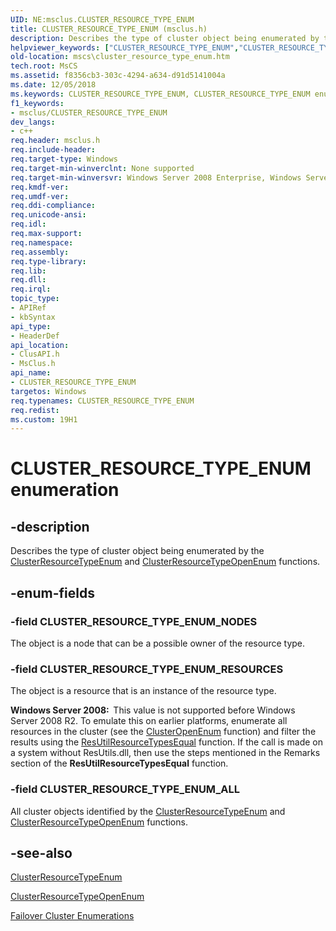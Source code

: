 ```yaml
---
UID: NE:msclus.CLUSTER_RESOURCE_TYPE_ENUM
title: CLUSTER_RESOURCE_TYPE_ENUM (msclus.h)
description: Describes the type of cluster object being enumerated by the ClusterResourceTypeEnum and ClusterResourceTypeOpenEnum functions.
helpviewer_keywords: ["CLUSTER_RESOURCE_TYPE_ENUM","CLUSTER_RESOURCE_TYPE_ENUM enumeration [Failover Cluster]","CLUSTER_RESOURCE_TYPE_ENUM_ALL","CLUSTER_RESOURCE_TYPE_ENUM_NODES","CLUSTER_RESOURCE_TYPE_ENUM_RESOURCES","_CLUSTER_RESOURCE_TYPE_ENUM","_CLUSTER_RESOURCE_TYPE_ENUM enumeration [Failover Cluster]","clusapi/CLUSTER_RESOURCE_TYPE_ENUM","clusapi/CLUSTER_RESOURCE_TYPE_ENUM_ALL","clusapi/CLUSTER_RESOURCE_TYPE_ENUM_NODES","clusapi/CLUSTER_RESOURCE_TYPE_ENUM_RESOURCES","clusapi/_CLUSTER_RESOURCE_TYPE_ENUM","msclus/CLUSTER_RESOURCE_TYPE_ENUM","msclus/CLUSTER_RESOURCE_TYPE_ENUM_ALL","msclus/CLUSTER_RESOURCE_TYPE_ENUM_NODES","msclus/CLUSTER_RESOURCE_TYPE_ENUM_RESOURCES","msclus/_CLUSTER_RESOURCE_TYPE_ENUM","mscs.cluster_resource_type_enum"]
old-location: mscs\cluster_resource_type_enum.htm
tech.root: MsCS
ms.assetid: f8356cb3-303c-4294-a634-d91d5141004a
ms.date: 12/05/2018
ms.keywords: CLUSTER_RESOURCE_TYPE_ENUM, CLUSTER_RESOURCE_TYPE_ENUM enumeration [Failover Cluster], CLUSTER_RESOURCE_TYPE_ENUM_ALL, CLUSTER_RESOURCE_TYPE_ENUM_NODES, CLUSTER_RESOURCE_TYPE_ENUM_RESOURCES, _CLUSTER_RESOURCE_TYPE_ENUM, _CLUSTER_RESOURCE_TYPE_ENUM enumeration [Failover Cluster], clusapi/CLUSTER_RESOURCE_TYPE_ENUM, clusapi/CLUSTER_RESOURCE_TYPE_ENUM_ALL, clusapi/CLUSTER_RESOURCE_TYPE_ENUM_NODES, clusapi/CLUSTER_RESOURCE_TYPE_ENUM_RESOURCES, clusapi/_CLUSTER_RESOURCE_TYPE_ENUM, msclus/CLUSTER_RESOURCE_TYPE_ENUM, msclus/CLUSTER_RESOURCE_TYPE_ENUM_ALL, msclus/CLUSTER_RESOURCE_TYPE_ENUM_NODES, msclus/CLUSTER_RESOURCE_TYPE_ENUM_RESOURCES, msclus/_CLUSTER_RESOURCE_TYPE_ENUM, mscs.cluster_resource_type_enum
f1_keywords:
- msclus/CLUSTER_RESOURCE_TYPE_ENUM
dev_langs:
- c++
req.header: msclus.h
req.include-header: 
req.target-type: Windows
req.target-min-winverclnt: None supported
req.target-min-winversvr: Windows Server 2008 Enterprise, Windows Server 2008 Datacenter
req.kmdf-ver: 
req.umdf-ver: 
req.ddi-compliance: 
req.unicode-ansi: 
req.idl: 
req.max-support: 
req.namespace: 
req.assembly: 
req.type-library: 
req.lib: 
req.dll: 
req.irql: 
topic_type:
- APIRef
- kbSyntax
api_type:
- HeaderDef
api_location:
- ClusAPI.h
- MsClus.h
api_name:
- CLUSTER_RESOURCE_TYPE_ENUM
targetos: Windows
req.typenames: CLUSTER_RESOURCE_TYPE_ENUM
req.redist: 
ms.custom: 19H1
---
```


# CLUSTER_RESOURCE_TYPE_ENUM enumeration


## -description


Describes the type of cluster object being enumerated by the 
    <a href="https://docs.microsoft.com/windows/desktop/api/clusapi/nf-clusapi-clusterresourcetypeenum">ClusterResourceTypeEnum</a> and 
    <a href="https://docs.microsoft.com/windows/desktop/api/clusapi/nf-clusapi-clusterresourcetypeopenenum">ClusterResourceTypeOpenEnum</a> 
    functions.


## -enum-fields




### -field CLUSTER_RESOURCE_TYPE_ENUM_NODES

The object is a node that can be a possible owner of the resource type.


### -field CLUSTER_RESOURCE_TYPE_ENUM_RESOURCES

The object is a resource that is an instance of the resource type.

<b>Windows Server 2008:  </b>This value is not supported before Windows Server 2008 R2. To emulate this on earlier platforms, 
       enumerate all resources in the cluster (see the 
       <a href="https://docs.microsoft.com/windows/desktop/api/clusapi/nf-clusapi-clusteropenenum">ClusterOpenEnum</a> function) and filter the results 
       using the <a href="https://docs.microsoft.com/windows/desktop/api/resapi/nf-resapi-resutilresourcetypesequal">ResUtilResourceTypesEqual</a> 
       function. If the call is made on a system without ResUtils.dll, then use the steps mentioned in the Remarks 
       section of the <b>ResUtilResourceTypesEqual</b> 
       function.


### -field CLUSTER_RESOURCE_TYPE_ENUM_ALL

All cluster objects identified by the 
       <a href="https://docs.microsoft.com/windows/desktop/api/clusapi/nf-clusapi-clusterresourcetypeenum">ClusterResourceTypeEnum</a> and 
       <a href="https://docs.microsoft.com/windows/desktop/api/clusapi/nf-clusapi-clusterresourcetypeopenenum">ClusterResourceTypeOpenEnum</a> 
       functions.


## -see-also




<a href="https://docs.microsoft.com/windows/desktop/api/clusapi/nf-clusapi-clusterresourcetypeenum">ClusterResourceTypeEnum</a>



<a href="https://docs.microsoft.com/windows/desktop/api/clusapi/nf-clusapi-clusterresourcetypeopenenum">ClusterResourceTypeOpenEnum</a>



<a href="https://docs.microsoft.com/previous-versions/windows/desktop/mscs/cluster-enumerations">Failover Cluster Enumerations</a>
 

 

